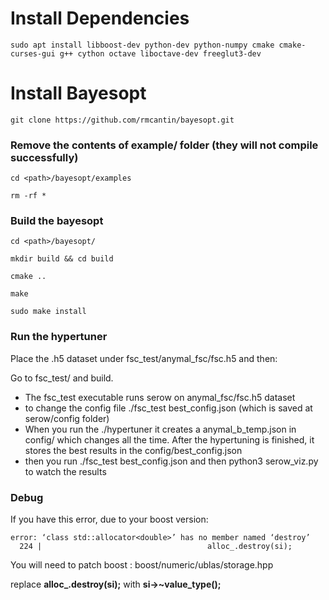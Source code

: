 # Install Dependencies
```
sudo apt install libboost-dev python-dev python-numpy cmake cmake-curses-gui g++ cython octave liboctave-dev freeglut3-dev
```

# Install Bayesopt
```
git clone https://github.com/rmcantin/bayesopt.git
```
### Remove the contents of example/ folder (they will not compile successfully)
```
cd <path>/bayesopt/examples
```
```
rm -rf *
```
### Build the bayesopt
```
cd <path>/bayesopt/
```
```
mkdir build && cd build
```
```
cmake ..
```
```
make
```

```
sudo make install
```


### Run the hypertuner
Place the .h5 dataset under fsc_test/anymal_fsc/fsc.h5 and then:


Go to fsc_test/ and build.

* The fsc_test executable runs serow on anymal_fsc/fsc.h5 dataset
* to change the config file ./fsc_test best_config.json (which is saved at serow/config folder)
* When you run the ./hypertuner it creates a anymal_b_temp.json in config/ which changes all the time. After the hypertuning is finished, it stores the best results in the config/best_config.json
* then you run ./fsc_test best_config.json and then python3 serow_viz.py to watch the results


### Debug

If you have this error, due to your boost version:
```
error: ‘class std::allocator<double>’ has no member named ‘destroy’
  224 |                                     alloc_.destroy(si);
```


You will need to patch boost : boost/numeric/ublas/storage.hpp

replace **alloc_.destroy(si);** with **si->~value_type();**